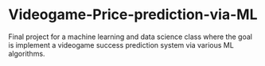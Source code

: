 # Videogame-Price-prediction-via-ML
Final project for a machine learning and data science class where the goal is implement a videogame success prediction system via various ML algorithms. 
